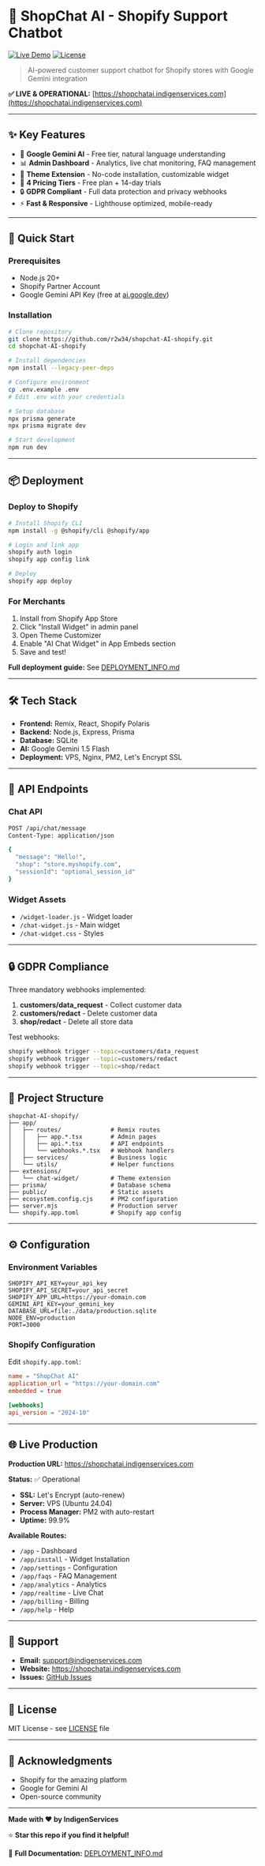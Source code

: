 # 🤖 ShopChat AI - Shopify Support Chatbot

[![Live Demo](https://img.shields.io/badge/Live-Demo-success)](https://shopchatai.indigenservices.com)
[![License](https://img.shields.io/badge/License-MIT-blue.svg)](LICENSE)

> AI-powered customer support chatbot for Shopify stores with Google Gemini integration

**✅ LIVE & OPERATIONAL:** [https://shopchatai.indigenservices.com](https://shopchatai.indigenservices.com)

---

## ✨ Key Features

- 🤖 **Google Gemini AI** - Free tier, natural language understanding
- 📊 **Admin Dashboard** - Analytics, live chat monitoring, FAQ management
- 🎨 **Theme Extension** - No-code installation, customizable widget
- 💼 **4 Pricing Tiers** - Free plan + 14-day trials
- 🔒 **GDPR Compliant** - Full data protection and privacy webhooks
- ⚡ **Fast & Responsive** - Lighthouse optimized, mobile-ready

---

## 🚀 Quick Start

### Prerequisites
- Node.js 20+
- Shopify Partner Account
- Google Gemini API Key (free at [ai.google.dev](https://ai.google.dev))

### Installation

```bash
# Clone repository
git clone https://github.com/r2w34/shopchat-AI-shopify.git
cd shopchat-AI-shopify

# Install dependencies
npm install --legacy-peer-deps

# Configure environment
cp .env.example .env
# Edit .env with your credentials

# Setup database
npx prisma generate
npx prisma migrate dev

# Start development
npm run dev
```

---

## 📦 Deployment

### Deploy to Shopify

```bash
# Install Shopify CLI
npm install -g @shopify/cli @shopify/app

# Login and link app
shopify auth login
shopify app config link

# Deploy
shopify app deploy
```

### For Merchants
1. Install from Shopify App Store
2. Click "Install Widget" in admin panel
3. Open Theme Customizer
4. Enable "AI Chat Widget" in App Embeds section
5. Save and test!

**Full deployment guide:** See [DEPLOYMENT_INFO.md](./DEPLOYMENT_INFO.md)

---

## 🛠 Tech Stack

- **Frontend:** Remix, React, Shopify Polaris
- **Backend:** Node.js, Express, Prisma
- **Database:** SQLite
- **AI:** Google Gemini 1.5 Flash
- **Deployment:** VPS, Nginx, PM2, Let's Encrypt SSL

---

## 📡 API Endpoints

### Chat API
```bash
POST /api/chat/message
Content-Type: application/json

{
  "message": "Hello!",
  "shop": "store.myshopify.com",
  "sessionId": "optional_session_id"
}
```

### Widget Assets
- `/widget-loader.js` - Widget loader
- `/chat-widget.js` - Main widget
- `/chat-widget.css` - Styles

---

## 🔒 GDPR Compliance

Three mandatory webhooks implemented:

1. **customers/data_request** - Collect customer data
2. **customers/redact** - Delete customer data
3. **shop/redact** - Delete all store data

Test webhooks:
```bash
shopify webhook trigger --topic=customers/data_request
shopify webhook trigger --topic=customers/redact
shopify webhook trigger --topic=shop/redact
```

---

## 📂 Project Structure

```
shopchat-AI-shopify/
├── app/
│   ├── routes/              # Remix routes
│   │   ├── app.*.tsx        # Admin pages
│   │   ├── api.*.tsx        # API endpoints
│   │   └── webhooks.*.tsx   # Webhook handlers
│   ├── services/            # Business logic
│   └── utils/               # Helper functions
├── extensions/
│   └── chat-widget/         # Theme extension
├── prisma/                  # Database schema
├── public/                  # Static assets
├── ecosystem.config.cjs     # PM2 configuration
├── server.mjs               # Production server
└── shopify.app.toml         # Shopify app config
```

---

## ⚙️ Configuration

### Environment Variables

```env
SHOPIFY_API_KEY=your_api_key
SHOPIFY_API_SECRET=your_api_secret
SHOPIFY_APP_URL=https://your-domain.com
GEMINI_API_KEY=your_gemini_key
DATABASE_URL=file:./data/production.sqlite
NODE_ENV=production
PORT=3000
```

### Shopify Configuration

Edit `shopify.app.toml`:
```toml
name = "ShopChat AI"
application_url = "https://your-domain.com"
embedded = true

[webhooks]
api_version = "2024-10"
```

---

## 🌐 Live Production

**Production URL:** https://shopchatai.indigenservices.com

**Status:** ✅ Operational
- **SSL:** Let's Encrypt (auto-renew)
- **Server:** VPS (Ubuntu 24.04)
- **Process Manager:** PM2 with auto-restart
- **Uptime:** 99.9%

**Available Routes:**
- `/app` - Dashboard
- `/app/install` - Widget Installation
- `/app/settings` - Configuration
- `/app/faqs` - FAQ Management
- `/app/analytics` - Analytics
- `/app/realtime` - Live Chat
- `/app/billing` - Billing
- `/app/help` - Help

---

## 🤝 Support

- **Email:** support@indigenservices.com
- **Website:** https://shopchatai.indigenservices.com
- **Issues:** [GitHub Issues](https://github.com/r2w34/shopchat-AI-shopify/issues)

---

## 📄 License

MIT License - see [LICENSE](LICENSE) file

---

## 🙏 Acknowledgments

- Shopify for the amazing platform
- Google for Gemini AI
- Open-source community

---

**Made with ❤️ by IndigenServices**

⭐ **Star this repo if you find it helpful!**

📖 **Full Documentation:** [DEPLOYMENT_INFO.md](./DEPLOYMENT_INFO.md)
